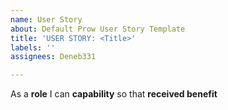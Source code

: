 ```yaml
---
name: User Story
about: Default Prow User Story Template
title: 'USER STORY: <Title>'
labels: ''
assignees: Deneb331

---
```


As a **role** I can **capability** so that **received benefit**
